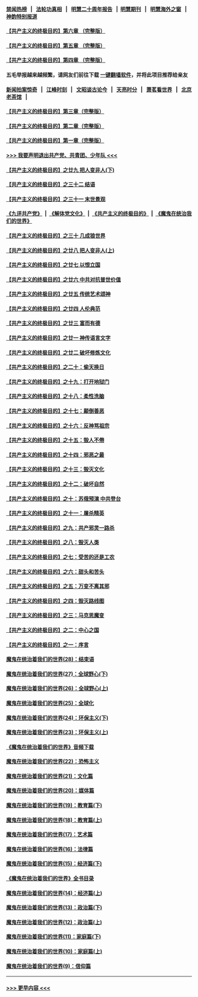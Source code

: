 #### [禁闻热榜](热点新闻.md?=0)  &nbsp;&nbsp;|&nbsp;&nbsp; [法轮功真相](https://github.com/gfw-breaker/truth/blob/master/README.md?=0) &nbsp;&nbsp;|&nbsp;&nbsp; [明慧二十周年报告](https://github.com/gfw-breaker/mh-reports/blob/master/README.md?=0) &nbsp;&nbsp;|&nbsp;&nbsp;[明慧期刊](https://github.com/gfw-breaker/mh-qikan) &nbsp;&nbsp;|&nbsp;&nbsp; [明慧海外之窗](https://github.com/gfw-breaker/mh-news/blob/master/README.md?=0) &nbsp;&nbsp;|&nbsp;&nbsp; [神韵特别报道](https://github.com/gfw-breaker/mh-news/blob/master/shenyun.md?=0)
#### [【共产主义的终极目的】第六章 （完整版）](../pages/nsc422/n11428913.md?t=03021202) 
#### [【共产主义的终极目的】第五章 （完整版）](../pages/nsc422/n11428912.md?t=03021202) 
#### [【共产主义的终极目的】第四章 （完整版）](../pages/nsc422/n11428907.md?t=03021202) 
#### 五毛举报越来越频繁，请网友们前往下载 [一键翻墙软件](https://github.com/gfw-breaker/ssr-accounts)，并将此项目推荐给亲友
#### [新闻拍案惊奇](https://github.com/gfw-breaker/banned-news/blob/master/pages/link4.md) &nbsp;&nbsp;|&nbsp;&nbsp; [江峰时刻](https://github.com/gfw-breaker/banned-news/blob/master/pages/link4.md) &nbsp;&nbsp;|&nbsp;&nbsp; [文昭谈古论今](https://github.com/gfw-breaker/banned-news/blob/master/pages/link4.md) &nbsp;&nbsp;|&nbsp;&nbsp; [天亮时分](https://github.com/gfw-breaker/banned-news/blob/master/pages/link4.md) &nbsp;&nbsp;|&nbsp;&nbsp; [萧茗看世界](https://github.com/gfw-breaker/banned-news/blob/master/pages/link4.md) &nbsp;&nbsp;|&nbsp;&nbsp; [北京老茶馆](https://github.com/gfw-breaker/banned-news/blob/master/pages/link4.md) &nbsp;&nbsp;|&nbsp;&nbsp; 
#### [【共产主义的终极目的】第三章（完整版）](../pages/nsc422/n11428848.md?t=03021202) 
#### [【共产主义的终极目的】第二章（完整版）](../pages/nsc422/n11428831.md?t=03021202) 
#### [【共产主义的终极目的】第一章（完整版）](../pages/nsc422/n11417651.md?t=03021202) 
#### [>>> 我要声明退出共产党、共青团、少年队 <<<](https://github.com/begood0513/goodnews/blob/master/quit/letter.md) 
#### [【共产主义的终极目的】之廿九 把人变非人(下)](../pages/nsc422/n11344140.md?t=03021202) 
#### [【共产主义的终极目的】之三十二 结语](../pages/nsc422/n11360535.md?t=03021202) 
#### [【共产主义的终极目的】之三十一 末世景观](../pages/nsc422/n11351129.md?t=03021202) 
#### [《九评共产党》](https://github.com/begood0513/9ping.md/blob/master/README.md) &nbsp;|&nbsp; [《解体党文化》](../../../../jtdwh.md/blob/master/README.md)  &nbsp;|&nbsp; [《共产主义的终极目的》](../../../../gczydzjmd.md/blob/master/README.md) &nbsp;|&nbsp; [《魔鬼在统治我们的世界》](../../../../mgztzwmdsj.md/blob/master/README.md) 
#### [【共产主义的终极目的】之三十 几成狼世界](../pages/nsc422/n11348280.md?t=03021202) 
#### [【共产主义的终极目的】之廿八 把人变非人(上)](../pages/nsc422/n11340492.md?t=03021202) 
#### [【共产主义的终极目的】之廿七 以恨立国](../pages/nsc422/n11336944.md?t=03021202) 
#### [【共产主义的终极目的】之廿六 中共对抗普世价值](../pages/nsc422/n11324785.md?t=03021202) 
#### [【共产主义的终极目的】之廿五 传统艺术颂神](../pages/nsc422/n11296396.md?t=03021202) 
#### [【共产主义的终极目的】之廿四 人伦典范](../pages/nsc422/n11296397.md?t=03021202) 
#### [【共产主义的终极目的】之廿三 富而有德](../pages/nsc422/n11283598.md?t=03021202) 
#### [【共产主义的终极目的】之廿一 神传语言文字](../pages/nsc422/n11263265.md?t=03021202) 
#### [【共产主义的终极目的】之廿二 破坏修炼文化](../pages/nsc422/n11245728.md?t=03021202) 
#### [【共产主义的终极目的】之二十：偷天换日](../pages/nsc422/n11238846.md?t=03021202) 
#### [【共产主义的终极目的】之十九：打开地狱门](../pages/nsc422/n11206376.md?t=03021202) 
#### [【共产主义的终极目的】之十八：柔性洗脑](../pages/nsc422/n11199994.md?t=03021202) 
#### [【共产主义的终极目的】之十七：颠倒善恶](../pages/nsc422/n11179782.md?t=03021202) 
#### [【共产主义的终极目的】之十六：反神骂祖宗](../pages/nsc422/n11166798.md?t=03021202) 
#### [【共产主义的终极目的】之十五：毁人不倦](../pages/nsc422/n11166792.md?t=03021202) 
#### [【共产主义的终极目的】之十四：邪恶之最](../pages/nsc422/n11150249.md?t=03021202) 
#### [【共产主义的终极目的】之十三：毁灭文化](../pages/nsc422/n11135227.md?t=03021202) 
#### [【共产主义的终极目的】之十二：破坏自然](../pages/nsc422/n11135214.md?t=03021202) 
#### [【共产主义的终极目的】之十：苏俄预演 中共登台](../pages/nsc422/n11118424.md?t=03021202) 
#### [【共产主义的终极目的】之十一：屠杀精英](../pages/nsc422/n11118442.md?t=03021202) 
#### [【共产主义的终极目的】之九：共产邪灵一路杀](../pages/nsc422/n11114139.md?t=03021202) 
#### [【共产主义的终极目的】之八：毁灭人类](../pages/nsc422/n11108503.md?t=03021202) 
#### [【共产主义的终极目的】之七：受苦的还是工农](../pages/nsc422/n11101809.md?t=03021202) 
#### [【共产主义的终极目的】之六：甜头和苦头](../pages/nsc422/n11096971.md?t=03021202) 
#### [【共产主义的终极目的】之五：万变不离其邪](../pages/nsc422/n11091285.md?t=03021202) 
#### [【共产主义的终极目的】之四：毁灭路线图](../pages/nsc422/n11086284.md?t=03021202) 
#### [【共产主义的终极目的】之三：马克思魔变](../pages/nsc422/n11061941.md?t=03021202) 
#### [【共产主义的终极目的】之二：中心之国](../pages/nsc422/n11047728.md?t=03021202) 
#### [【共产主义的终极目的】之一：序言](../pages/nsc422/n11086077.md?t=03021202) 
#### [魔鬼在统治着我们的世界(28)：结束语](../pages/nsc422/n10936246.md?t=03021202) 
#### [魔鬼在统治着我们的世界(27)：全球野心(下)](../pages/nsc422/n10928319.md?t=03021202) 
#### [魔鬼在统治着我们的世界(26)：全球野心(上)](../pages/nsc422/n10900318.md?t=03021202) 
#### [魔鬼在统治着我们的世界(25)：全球化](../pages/nsc422/n10788205.md?t=03021202) 
#### [魔鬼在统治着我们的世界(24)：环保主义(下)](../pages/nsc422/n10695307.md?t=03021202) 
#### [魔鬼在统治着我们的世界(23)：环保主义(上)](../pages/nsc422/n10688613.md?t=03021202) 
#### [《魔鬼在统治着我们的世界》音频下载](../pages/nsc422/n10635553.md?t=03021202) 
#### [魔鬼在统治着我们的世界(22)：恐怖主义](../pages/nsc422/n10614727.md?t=03021202) 
#### [魔鬼在统治着我们的世界(21)：文化篇](../pages/nsc422/n10597706.md?t=03021202) 
#### [魔鬼在统治着我们的世界(20)：媒体篇](../pages/nsc422/n10586579.md?t=03021202) 
#### [魔鬼在统治着我们的世界(19)：教育篇(下)](../pages/nsc422/n10564808.md?t=03021202) 
#### [魔鬼在统治着我们的世界(18)：教育篇(上)](../pages/nsc422/n10526970.md?t=03021202) 
#### [魔鬼在统治着我们的世界(17)：艺术篇](../pages/nsc422/n10499093.md?t=03021202) 
#### [魔鬼在统治着我们的世界(16)：法律篇](../pages/nsc422/n10485969.md?t=03021202) 
#### [魔鬼在统治着我们的世界(15)：经济篇(下)](../pages/nsc422/n10469975.md?t=03021202) 
#### [《魔鬼在统治着我们的世界》全书目录](../pages/nsc422/n10464261.md?t=03021202) 
#### [魔鬼在统治着我们的世界(14)：经济篇(上)](../pages/nsc422/n10457370.md?t=03021202) 
#### [魔鬼在统治着我们的世界(13)：政治篇(下)](../pages/nsc422/n10448270.md?t=03021202) 
#### [魔鬼在统治着我们的世界(12)：政治篇(上)](../pages/nsc422/n10444576.md?t=03021202) 
#### [魔鬼在统治着我们的世界(11)：家庭篇(下)](../pages/nsc422/n10440961.md?t=03021202) 
#### [魔鬼在统治着我们的世界(10)：家庭篇(上)](../pages/nsc422/n10435448.md?t=03021202) 
#### [魔鬼在统治着我们的世界(9)：信仰篇](../pages/nsc422/n10432159.md?t=03021202) 

----
#### [ >>> 更早内容 <<< ](../indexes/nsc422-earlier.md)
